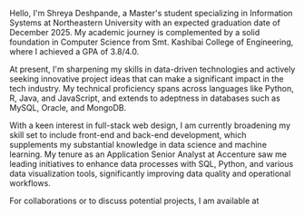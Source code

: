 Hello, I'm Shreya Deshpande, a Master's student specializing in Information Systems at Northeastern University with an expected graduation date of December 2025. My academic journey is complemented by a solid foundation in Computer Science from Smt. Kashibai College of Engineering, where I achieved a GPA of 3.8/4.0.

At present, I'm sharpening my skills in data-driven technologies and actively seeking innovative project ideas that can make a significant impact in the tech industry. My technical proficiency spans across languages like Python, R, Java, and JavaScript, and extends to adeptness in databases such as MySQL, Oracle, and MongoDB.

With a keen interest in full-stack web design, I am currently broadening my skill set to include front-end and back-end development, which supplements my substantial knowledge in data science and machine learning. My tenure as an Application Senior Analyst at Accenture saw me leading initiatives to enhance data processes with SQL, Python, and various data visualization tools, significantly improving data quality and operational workflows.

For collaborations or to discuss potential projects, I am available at 
